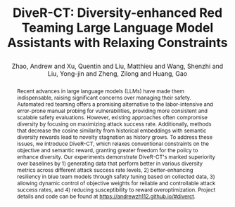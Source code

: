 ---
layout: pub
type: article
title: >
    DiveR-CT: Diversity-enhanced Red Teaming Large Language Model Assistants with Relaxing Constraints
author: Zhao, Andrew and Xu, Quentin and Liu, Matthieu and Wang, Shenzhi and Liu, Yong-jin and Zheng, Zilong and Huang, Gao
abbr: AAAI'25
correspondence: Zheng, Zilong and Huang, Gao
code: https://github.com/LeapLabTHU/diver-ct
website: https://andrewzh112.github.io/diver-ct/
# pdf: https://aclanthology.org/2023.emnlp-main.334.pdf
journal: AAAI
arxiv: 2405.19026
year: 2025
selected: false
award: Oral
abstract: >
    Recent advances in large language models (LLMs) have made them indispensable, raising significant concerns over managing their safety. Automated red teaming offers a promising alternative to the labor-intensive and error-prone manual probing for vulnerabilities, providing more consistent and scalable safety evaluations. However, existing approaches often compromise diversity by focusing on maximizing attack success rate. Additionally, methods that decrease the cosine similarity from historical embeddings with semantic diversity rewards lead to novelty stagnation as history grows. To address these issues, we introduce DiveR-CT, which relaxes conventional constraints on the objective and semantic reward, granting greater freedom for the policy to enhance diversity. Our experiments demonstrate DiveR-CT's marked superiority over baselines by 1) generating data that perform better in various diversity metrics across different attack success rate levels, 2) better-enhancing resiliency in blue team models through safety tuning based on collected data, 3) allowing dynamic control of objective weights for reliable and controllable attack success rates, and 4) reducing susceptibility to reward overoptimization. Project details and code can be found at https://andrewzh112.github.io/#diverct.
bibtex: >
    @article{zhao2025diverct,
        title={DiveR-CT: Diversity-enhanced Red Teaming Large Language Model Assistants with Relaxing Constraints},
        author={Zhao, Andrew and Xu, Quentin and Liu, Matthieu and Wang, Shenzhi and Liu, Yong-jin and Zheng, Zilong and Huang, Gao},
        journal={Proceedings of the AAAI Conference on Artificial Intelligence},
        volume={39},
        year={2025}
    }
---